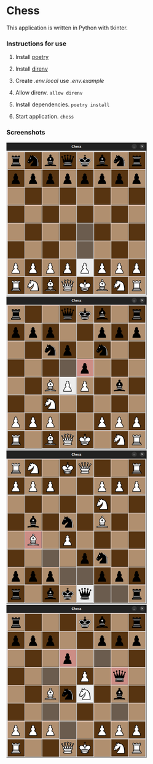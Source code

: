 # Chess

This application is written in Python with tkinter.

### Instructions for use

1. Install [poetry](https://python-poetry.org/)

2. Install [direnv](https://direnv.net/)

3. Create *.env.local* use *.env.example*

4. Allow direnv. `allow direnv`

5. Install dependencies. `poetry install`

6. Start application. `chess`

### Screenshots

<img title="" src="./screenshots/screenshot1.png" alt="screenshot 1" width="365">

<img src="./screenshots/screenshot2.png" title="" alt="screenshot 2" width="365">

<img src="./screenshots/screenshot3.png" title="" alt="screenshot 3" width="365">

<img src="./screenshots/screenshot4.png" title="" alt="screenshot 4" width="365">
